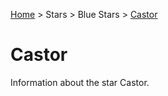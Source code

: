 <p><a href="/">Home</a> > Stars > Blue Stars > <a href=".">Castor</a> </p>

# Castor

Information about the star Castor.